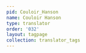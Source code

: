```yaml
---
pid: Couloir_Hanson
name: Couloir Hanson
type: translator
order: '032'
layout: tagpage
collection: translator_tags
---
```

